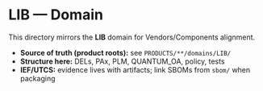 # LIB — Domain

This directory mirrors the **LIB** domain for Vendors/Components alignment.

- **Source of truth (product roots):** see `PRODUCTS/**/domains/LIB/`
- **Structure here:** DELs, PAx, PLM, QUANTUM_OA, policy, tests
- **IEF/UTCS:** evidence lives with artifacts; link SBOMs from `sbom/` when packaging
